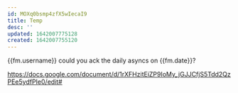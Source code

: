 ```yaml
---
id: MOXq0bsmp4zfX5wIecaI9
title: Temp
desc: ''
updated: 1642007775128
created: 1642007755120
---
```


{{fm.username}}
could you ack the daily asyncs on {{fm.date}}?

https://docs.google.com/document/d/1rXFHzitEiZP9IoMy_jGJJCfjS5Tdd2QzPEe5ydfPIe0/edit#
